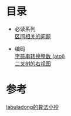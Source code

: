 <!--
 * @Author: taobo
 * @Date: 2020-10-28 11:37:00
 * @LastEditTime: 2020-10-29 11:38:46
-->
# 目录
- 必读系列  
[区间相关的问题](./区间问题.md)  

- 编码  
[字符串转换整数 (atoi)](./code/myAtoi.cpp)  
[二叉树的右视图](./code/rightSideView.cpp)  

# 参考
[labuladong的算法小抄](https://labuladong.gitbook.io/algo/)  
